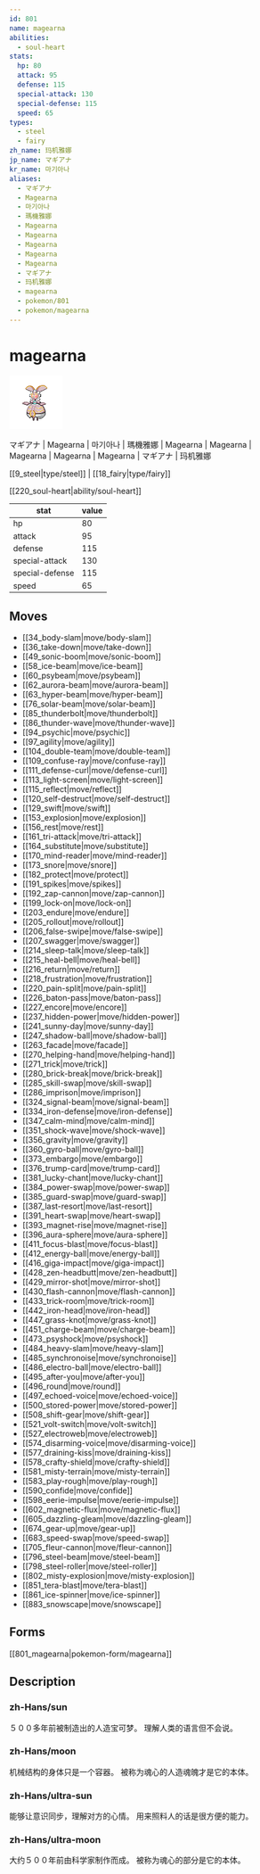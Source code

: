 ```yaml
---
id: 801
name: magearna
abilities:
  - soul-heart
stats:
  hp: 80
  attack: 95
  defense: 115
  special-attack: 130
  special-defense: 115
  speed: 65
types:
  - steel
  - fairy
zh_name: 玛机雅娜
jp_name: マギアナ
kr_name: 마기아나
aliases:
  - マギアナ
  - Magearna
  - 마기아나
  - 瑪機雅娜
  - Magearna
  - Magearna
  - Magearna
  - Magearna
  - Magearna
  - マギアナ
  - 玛机雅娜
  - magearna
  - pokemon/801
  - pokemon/magearna
---
```

# magearna

![](https://raw.githubusercontent.com/PokeAPI/sprites/master/sprites/pokemon/801.png)

マギアナ | Magearna | 마기아나 | 瑪機雅娜 | Magearna | Magearna | Magearna | Magearna | Magearna | マギアナ | 玛机雅娜

[[9_steel|type/steel]] | [[18_fairy|type/fairy]]

[[220_soul-heart|ability/soul-heart]]

|stat|value|
|---|---|
|hp|80|
|attack|95|
|defense|115|
|special-attack|130|
|special-defense|115|
|speed|65|


## Moves

- [[34_body-slam|move/body-slam]]
- [[36_take-down|move/take-down]]
- [[49_sonic-boom|move/sonic-boom]]
- [[58_ice-beam|move/ice-beam]]
- [[60_psybeam|move/psybeam]]
- [[62_aurora-beam|move/aurora-beam]]
- [[63_hyper-beam|move/hyper-beam]]
- [[76_solar-beam|move/solar-beam]]
- [[85_thunderbolt|move/thunderbolt]]
- [[86_thunder-wave|move/thunder-wave]]
- [[94_psychic|move/psychic]]
- [[97_agility|move/agility]]
- [[104_double-team|move/double-team]]
- [[109_confuse-ray|move/confuse-ray]]
- [[111_defense-curl|move/defense-curl]]
- [[113_light-screen|move/light-screen]]
- [[115_reflect|move/reflect]]
- [[120_self-destruct|move/self-destruct]]
- [[129_swift|move/swift]]
- [[153_explosion|move/explosion]]
- [[156_rest|move/rest]]
- [[161_tri-attack|move/tri-attack]]
- [[164_substitute|move/substitute]]
- [[170_mind-reader|move/mind-reader]]
- [[173_snore|move/snore]]
- [[182_protect|move/protect]]
- [[191_spikes|move/spikes]]
- [[192_zap-cannon|move/zap-cannon]]
- [[199_lock-on|move/lock-on]]
- [[203_endure|move/endure]]
- [[205_rollout|move/rollout]]
- [[206_false-swipe|move/false-swipe]]
- [[207_swagger|move/swagger]]
- [[214_sleep-talk|move/sleep-talk]]
- [[215_heal-bell|move/heal-bell]]
- [[216_return|move/return]]
- [[218_frustration|move/frustration]]
- [[220_pain-split|move/pain-split]]
- [[226_baton-pass|move/baton-pass]]
- [[227_encore|move/encore]]
- [[237_hidden-power|move/hidden-power]]
- [[241_sunny-day|move/sunny-day]]
- [[247_shadow-ball|move/shadow-ball]]
- [[263_facade|move/facade]]
- [[270_helping-hand|move/helping-hand]]
- [[271_trick|move/trick]]
- [[280_brick-break|move/brick-break]]
- [[285_skill-swap|move/skill-swap]]
- [[286_imprison|move/imprison]]
- [[324_signal-beam|move/signal-beam]]
- [[334_iron-defense|move/iron-defense]]
- [[347_calm-mind|move/calm-mind]]
- [[351_shock-wave|move/shock-wave]]
- [[356_gravity|move/gravity]]
- [[360_gyro-ball|move/gyro-ball]]
- [[373_embargo|move/embargo]]
- [[376_trump-card|move/trump-card]]
- [[381_lucky-chant|move/lucky-chant]]
- [[384_power-swap|move/power-swap]]
- [[385_guard-swap|move/guard-swap]]
- [[387_last-resort|move/last-resort]]
- [[391_heart-swap|move/heart-swap]]
- [[393_magnet-rise|move/magnet-rise]]
- [[396_aura-sphere|move/aura-sphere]]
- [[411_focus-blast|move/focus-blast]]
- [[412_energy-ball|move/energy-ball]]
- [[416_giga-impact|move/giga-impact]]
- [[428_zen-headbutt|move/zen-headbutt]]
- [[429_mirror-shot|move/mirror-shot]]
- [[430_flash-cannon|move/flash-cannon]]
- [[433_trick-room|move/trick-room]]
- [[442_iron-head|move/iron-head]]
- [[447_grass-knot|move/grass-knot]]
- [[451_charge-beam|move/charge-beam]]
- [[473_psyshock|move/psyshock]]
- [[484_heavy-slam|move/heavy-slam]]
- [[485_synchronoise|move/synchronoise]]
- [[486_electro-ball|move/electro-ball]]
- [[495_after-you|move/after-you]]
- [[496_round|move/round]]
- [[497_echoed-voice|move/echoed-voice]]
- [[500_stored-power|move/stored-power]]
- [[508_shift-gear|move/shift-gear]]
- [[521_volt-switch|move/volt-switch]]
- [[527_electroweb|move/electroweb]]
- [[574_disarming-voice|move/disarming-voice]]
- [[577_draining-kiss|move/draining-kiss]]
- [[578_crafty-shield|move/crafty-shield]]
- [[581_misty-terrain|move/misty-terrain]]
- [[583_play-rough|move/play-rough]]
- [[590_confide|move/confide]]
- [[598_eerie-impulse|move/eerie-impulse]]
- [[602_magnetic-flux|move/magnetic-flux]]
- [[605_dazzling-gleam|move/dazzling-gleam]]
- [[674_gear-up|move/gear-up]]
- [[683_speed-swap|move/speed-swap]]
- [[705_fleur-cannon|move/fleur-cannon]]
- [[796_steel-beam|move/steel-beam]]
- [[798_steel-roller|move/steel-roller]]
- [[802_misty-explosion|move/misty-explosion]]
- [[851_tera-blast|move/tera-blast]]
- [[861_ice-spinner|move/ice-spinner]]
- [[883_snowscape|move/snowscape]]

## Forms



[[801_magearna|pokemon-form/magearna]]

## Description

### zh-Hans/sun

５００多年前被制造出的人造宝可梦。
理解人类的语言但不会说。

### zh-Hans/moon

机械结构的身体只是一个容器。
被称为魂心的人造魂魄才是它的本体。

### zh-Hans/ultra-sun

能够让意识同步，理解对方的心情。
用来照料人的话是很方便的能力。

### zh-Hans/ultra-moon

大约５００年前由科学家制作而成。
被称为魂心的部分是它的本体。

